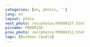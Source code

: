 ```yaml
---
categories: [en, photos, '']
lang: en
layout: photo
next_photo: /en/photos/P0000157.html
picname: P0000156
prev_photo: /en/photos/P0000151.html
tags: [Bushman Candle]
---
```

